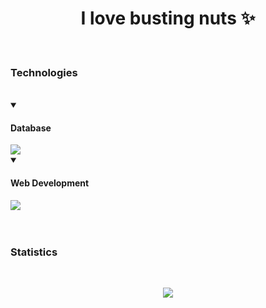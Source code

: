 <h1 align="center">I love busting nuts ✨</h1>



<br>
<h3>Technologies</h3><br>
<details open>
<summary><h4>Database</h4></summary>
  <img src="https://skillicons.dev/icons?i=mysql"/>
</details>
<details open>
  <summary><h4>Web Development</h4></summary>
  <img src="https://skillicons.dev/icons?i=html,css,js,nodejs"/>
</details>
<br><br>
 <h3>Statistics</h3><br>
<div align="center">
 
![](http://github-profile-summary-cards.vercel.app/api/cards/profile-details?username=deltagamingch&theme=tokyonight)
